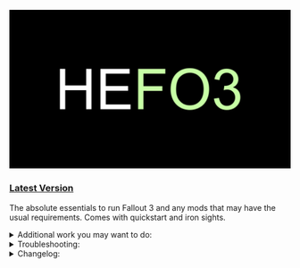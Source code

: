 ![HyperEssentials Branding](https://raw.githubusercontent.com/Biblioklept/hyperessentials/main/img/hefo3.png)

### [Latest Version](https://github.com/Biblioklept/hyperessentials/releases/tag/HEFO3.1.1.0)

The absolute essentials to run Fallout 3 and any mods that may have the usual requirements. Comes with quickstart and iron sights.

<details>
<summary>Additional work you may want to do:</summary>
<br>

- **Run the installers.** The Unofficial Fallout 3 ESM Patcher and the Fallout Anniversary Patcher requires administrator permissions, so you'll need to open the mod folder and go to build to run the installer, as it isnt recommended to run MO2 in administrator unless absolutely necessary. *For the Fallout Anniversary Patcher, you will need to move your Fallout3.exe file into the Root folder and run the Patcher.exe file.* *For the Unofficial Fallout 3 ESM Patcher, run the Unofficial Fallout 3 ESM Patcher.exe in the Build folder, and select the mod folder in your MO2 installation to install the fixed ESMs.*

</details>

<details>
<summary>Troubleshooting:</summary>
<br>

None as of right now!

</details>

<details>
<summary>Changelog:</summary>
<br>

__Update 1.2.0:__
ADDED:
- FO3 Mod Limit Fix
- High Resolution Screens F3
- High Resolution Water Fog - Water Aliasing Fix
- Goodies
- Vanilla UI Plus (Fallout 3)

UPDATED:
- Unofficial Fallout 3 ESM Patcher

OTHER NOTES:
- Added Subjective Bug Fixes and User Interfaces seperators.
- Added an OPTIONAL tag next to the optional stuff. To make it more apparent.

__Update 1.1.0:__
ADDED:
- Stewie Tweaks - INI
- Unofficial Fallout 3 ESM Patcher
- Console Paste Support

UPDATED:
- Updated Unofficial Fallout 3 Patch

REMOVED:
- New Vegas - Stewie Tweaks Essentials INI

__Update 1.0.0:__
- Inital release.

</details>
